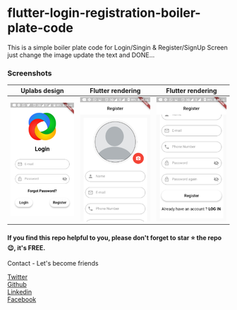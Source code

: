 # flutter-login-registration-boiler-plate-code

This is a simple boiler plate code for Login/Singin & Register/SignUp Screen just change the image update the text and DONE...

<h3>Screenshots</h3>

<table>
<thead>
<tr>
<th align="center">Uplabs design</th>
<th align="center">Flutter rendering</th>
  <th align="center">Flutter rendering</th>
</tr>
</thead>
<tbody>
<tr>
<td align="center"><a target="_blank" rel="noopener noreferrer" href="https://github.com/Wizpna/flutter-login-registration-boiler-plate-code/blob/master/Screenshot_20191229-183924.png"><img src="https://github.com/Wizpna/flutter-login-registration-boiler-plate-code/blob/master/Screenshot_20191229-183924.png" alt="original-design" style="max-width:100%;"></a></td>
<td align="center"><a target="_blank" rel="noopener noreferrer" href="https://github.com/Wizpna/flutter-login-registration-boiler-plate-code/blob/master/Screenshot_20191229-183954.png"><img src="https://github.com/Wizpna/flutter-login-registration-boiler-plate-code/blob/master/Screenshot_20191229-183954.png" alt="" style="max-width:100%;"></a></td>
  
  <td align="center"><a target="_blank" rel="noopener noreferrer" href="https://github.com/Wizpna/flutter-login-registration-boiler-plate-code/blob/master/Screenshot_20191229-184002.png"><img src="https://github.com/Wizpna/flutter-login-registration-boiler-plate-code/blob/master/Screenshot_20191229-184002.png" alt="" style="max-width:100%;"></a></td>
</tr>
</tbody>
</table>

<h4>If you find this repo helpful to you, please don't forget to star ⭐ the repo 😉, it's FREE. </h4>

Contact - Let's become friends

<a href="https://twitter.com/Promise_Amadi1">Twitter</a></br>
<a href="https://github.com/Wizpna">Github</a></br>
<a href="https://www.linkedin.com/in/promise-amadi-101759a1/">Linkedin</a></br>
<a href="https://www.facebook.com/promise.nzubechi.amadi">Facebook</a>


